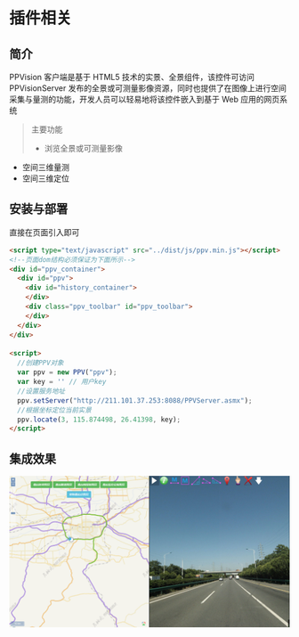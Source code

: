 # 插件相关

## 简介
PPVision 客户端是基于 HTML5 技术的实景、全景组件，该控件可访问 PPVisionServer 发布的全景或可测量影像资源，同时也提供了在图像上进行空间采集与量测的功能，开发人员可以轻易地将该控件嵌入到基于 Web 应用的网页系统

> 主要功能
> - 浏览全景或可测量影像
- 空间三维量测
- 空间三维定位

## 安装与部署

直接在页面引入即可

```html
<script type="text/javascript" src="../dist/js/ppv.min.js"></script>
<!--页面dom结构必须保证为下面所示-->
<div id="ppv_container">
  <div id="ppv">
    <div id="history_container">
    </div>
    <div class="ppv_toolbar" id="ppv_toolbar">
    </div>
  </div>
</div>

<script>	
  //创建PPV对象
  var ppv = new PPV("ppv");
  var key = '' // 用户key
  //设置服务地址
  ppv.setServer("http://211.101.37.253:8088/PPVServer.asmx");
  //根据坐标定位当前实景
  ppv.locate(3, 115.874498, 26.41398, key);
</script>

```
## 集成效果

![点击查看](images/demo.png)
